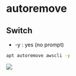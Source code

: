 # autoremove

## Switch
* -y : yes (no prompt)
````Bash
apt autoremove awscli -y
````
[<img src="https://i.imgur.com/gYUGQbp.png">](https://i.imgur.com/gYUGQbp.png)
